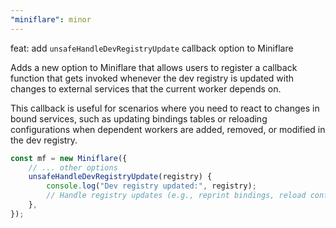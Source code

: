 ```yaml
---
"miniflare": minor
---
```


feat: add `unsafeHandleDevRegistryUpdate` callback option to Miniflare

Adds a new option to Miniflare that allows users to register a callback function that gets invoked whenever the dev registry is updated with changes to external services that the current worker depends on.

This callback is useful for scenarios where you need to react to changes in bound services, such as updating bindings tables or reloading configurations when dependent workers are added, removed, or modified in the dev registry.

```typescript
const mf = new Miniflare({
	// ... other options
	unsafeHandleDevRegistryUpdate(registry) {
		console.log("Dev registry updated:", registry);
		// Handle registry updates (e.g., reprint bindings, reload config)
	},
});
```
